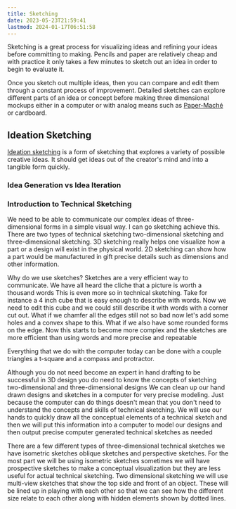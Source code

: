 ```yaml
---
title: Sketching
date: 2023-05-23T21:59:41
lastmod: 2024-01-17T06:51:58
---
```


Sketching is a great process for visualizing ideas and refining your ideas before committing to making. Pencils and paper are relatively cheap and with practice it only takes a few minutes to sketch out an idea in order to begin to evaluate it.

Once you sketch out multiple ideas, then you can compare and edit them through a constant process of improvement. Detailed sketches can explore different parts of an idea or concept before making three dimensional mockups either in a computer or with analog means such as [Paper-Maché](../sculpture/paper-mach%C3%A9.md) or cardboard.

## Ideation Sketching

[Ideation sketching](ideation-sketches.md) is a form of sketching that explores a variety of possible creative ideas. It should get ideas out of the creator's mind and into a tangible form quickly.

### Idea Generation vs Idea Iteration

### Introduction to Technical Sketching

We need to be able to communicate our complex ideas of three-dimensional forms in a simple visual way. I can go sketching achieve this. There are two types of technical sketching two-dimensional sketching and three-dimensional sketching. 3D sketching really helps one visualize how a part or a design will exist in the physical world. 2D sketching can show how a part would be manufactured in gift precise details such as dimensions and other information.

Why do we use sketches? Sketches are a very efficient way to communicate. We have all heard the cliche that a picture is worth a thousand words This is even more so in technical sketching. Take for instance a 4 inch cube that is easy enough to describe with words. Now we need to edit this cube and we could still describe it with words with a corner cut out. What if we chamfer all the edges still not so bad now let's add some holes and a convex shape to this. What if we also have some rounded forms on the edge. Now this starts to become more complex and the sketches are more efficient than using words and more precise and repeatable

Everything that we do with the computer today can be done with a couple triangles a t-square and a compass and protractor.

Although you do not need become an expert in hand drafting to be successful in 3D design you do need to know the concepts of sketching two-dimensional and three-dimensional designs We can clean up our hand drawn designs and sketches in a computer for very precise modeling. Just because the computer can do things doesn't mean that you don't need to understand the concepts and skills of technical sketching. We will use our hands to quickly draw all the conceptual elements of a technical sketch and then we will put this information into a computer to model our designs and then output precise computer generated technical sketches as needed

There are a few different types of three-dimensional technical sketches we have isometric sketches oblique sketches and perspective sketches. For the most part we will be using isometric sketches sometimes we will have prospective sketches to make a conceptual visualization but they are less useful for actual technical sketching. Two dimensional sketching we will use multi-view sketches that show the top side and front of an object. These will be lined up in playing with each other so that we can see how the different size relate to each other along with hidden elements shown by dotted lines.
